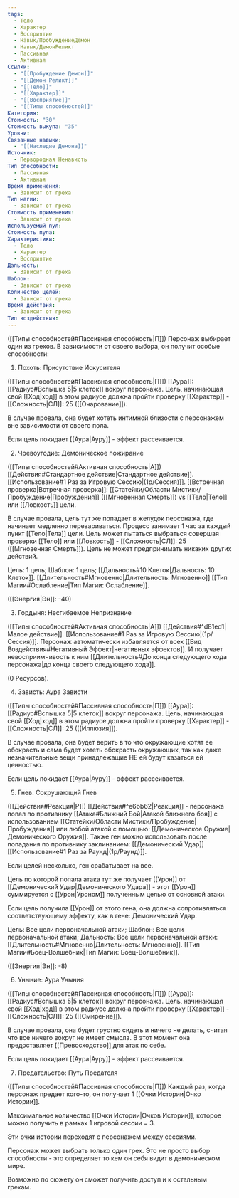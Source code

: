 ```yaml
---
tags:
  - Тело
  - Характер
  - Восприятие
  - Навык/ПробуждениеДемон
  - Навык/ДемонРеликт
  - Пассивная
  - Активная
Ссылки:
  - "[[Пробуждение Демон]]"
  - "[[Демон Реликт]]"
  - "[[Тело]]"
  - "[[Характер]]"
  - "[[Восприятие]]"
  - "[[Типы способностей]]"
Категория: 
Стоимость: "30"
Стоимость выкупа: "35"
Уровни: 
Связанные навыки:
  - "[[Наследие Демона]]"
Источник:
  - Первородная Ненависть
Тип способности:
  - Пассивная
  - Активная
Время применения:
  - Зависит от греха
Тип магии:
  - Зависит от греха
Стоимость применения:
  - Зависит от греха
Используемый пул: 
Стоимость пула: 
Характеристики:
  - Тело
  - Характер
  - Восприятие
Дальность:
  - Зависит от греха
Шаблон:
  - Зависит от греха
Количество целей:
  - Зависит от греха
Время действия:
  - Зависит от греха
Тип воздействия:
---
```

([[Типы способностей#Пассивная способность|П]]) Персонаж выбирает один из грехов. В зависимости от своего выбора, он получит особые способности:

1. Похоть: Присутствие Искусителя

([[Типы способностей#Пассивная способность|П]]) [[Аура]]: [[Радиус#Вспышка 5|5 клеток]] вокруг персонажа. Цель, начинающая свой [[Ход|ход]] в этом радиусе должна пройти проверку [[Характер]] - [[Сложность|СЛ]]: 25 ([[Очарование]]). 

В случае провала, она будет хотеть интимной близости с персонажем вне зависимости от своего пола. 

Если цель покидает [[Аура|Ауру]] - эффект рассеивается.

2. Чревоугодие: Демоническое пожирание

([[Типы способностей#Активная способность|А]]) [[Действия#Стандартное действие|Стандартное действие]]. [[Использование#1 Раз за Игровую Сессию|(1р/Сессия)]]. [[Встречная проверка|Встречная проверка]]: [[Статейки/Области Мистики/Пробуждение|Пробуждения]] ([[Мгновенная Смерть]]) vs [[Тело|Тело]] или [[Ловкость]] цели. 

В случае провала, цель тут же попадает в желудок персонажа, где начинает медленно перевариваться. Процесс занимает 1 час за каждый пункт [[Тело|Тела]] цели. Цель может пытаться выбраться совершая проверки [[Тело]] или [[Ловкость]] - [[Сложность|СЛ]]: 25 ([[Мгновенная Смерть]]). Цель не может предпринимать никаких других действий. 

Цель: 1 цель; Шаблон: 1 цель; [[Дальность#10 Клеток|Дальность: 10 Клеток]]. [[Длительность#Мгновенно|Длительность: Мгновенно]]
[[Тип Магии#Ослабление|Тип Магии: Ослабление]].

([[Энергия|Эн]]: -40)

3. Гордыня: Несгибаемое Непризнание

([[Типы способностей#Активная способность|А]]) [[Действия#^d81ed1|Малое действие]]. [[Использование#1 Раз за Игровую Сессию|(1р/Сессия)]]. Персонаж автоматически избавляется от всех [[Вид Воздействия#Негативный Эффект|негативных эффектов]]. И получает невосприимчивость к ним [[Длительность#До конца следующего хода персонажа|до конца своего следующего хода]]. 

(0 Ресурсов).

4. Зависть: Аура Зависти

([[Типы способностей#Пассивная способность|П]]) [[Аура]]: [[Радиус#Вспышка 5|5 клеток]] вокруг персонажа. Цель, начинающая свой [[Ход|ход]] в этом радиусе должна пройти проверку [[Характер]] - [[Сложность|СЛ]]: 25 ([[Иллюзия]]). 

В случае провала, она будет верить в то что окружающие хотят ее обокрасть и сама  будет хотеть обокрасть окружающих, так как даже незначительные вещи принадлежащие НЕ ей будут казаться ей ценностью. 

Если цель покидает [[Аура|Ауру]] - эффект рассеивается.

5. Гнев: Сокрушающий Гнев

([[Действия#Реакция|Р]]) [[Действия#^e6bb62|Реакция]] - персонажа попал по противнику  [[Атака#Ближний Бой|Атакой ближнего боя]] с использованием [[Статейки/Области Мистики/Пробуждение|Пробуждения]] или любой атакой с помощью: [[Демоническое Оружие|Демонического Оружия]]. Также ген можно использовать после попадания по противнику заклинанием: [[Демонический Удар]] [[Использование#1 Раз за Раунд|(1р/Раунд)]]. 

Если целей несколько, ген срабатывает на все. 

Цель по которой попала атака тут же получает [[Урон]] от [[Демонический Удар|Демонического Удара]] - этот [[Урон]] суммируется с [[Урон|Уроном]] полученным целью от основной атаки.  

Если цель получила [[Урон]] от этого гена, она должна сопротивляться соответствующему эффекту, как в гене: Демонический Удар.

Цель: Все цели первоначальной атаки; Шаблон: Все цели первоначальной атаки; Дальность: Все цели первоначальной атаки:  [[Длительность#Мгновенно|Длительность: Мгновенно]]. [[Тип Магии#Боец-Волшебник|Тип Магии: Боец-Волшебник]].

([[Энергия|Эн]]: -8)

6. Уныние: Аура Уныния

([[Типы способностей#Пассивная способность|П]]) [[Аура]]: [[Радиус#Вспышка 5|5 клеток]] вокруг персонажа. Цель, начинающая свой [[Ход|ход]] в этом радиусе должна пройти проверку [[Характер]] - [[Сложность|СЛ]]: 25 ([[Смирение]]). 

В случае провала, она будет грустно сидеть и ничего не делать, считая что все ничего вокруг не имеет смысла. В этот момент она предоставляет [[Превосходство]] для атак по себе. 

Если цель покидает [[Аура|Ауру]] - эффект рассеивается.

7. Предательство: Путь Предателя

([[Типы способностей#Пассивная способность|П]]) Каждый раз, когда персонаж предает кого-то, он получает 1 [[Очки Истории|Очко Истории]].

Максимальное количество [[Очки Истории|Очков Истории]], которое можно получить в рамках 1 игровой сессии = 3. 

Эти очки истории переходят с персонажем между сессиями. 

Персонаж может выбрать только один грех. Это не просто выбор способности - это определяет то кем он себя видит в демоническом мире.

Возможно по сюжету он сможет получить доступ и к остальным грехам. 


